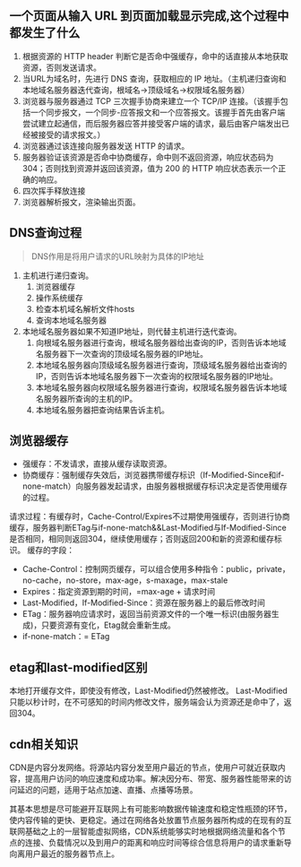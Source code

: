 
## 一个页面从输入 URL 到页面加载显示完成,这个过程中都发生了什么
1. 根据资源的 HTTP header 判断它是否命中强缓存，命中的话直接从本地获取资源，否则发送请求。
1. 当URL为域名时，先进行 DNS 查询，获取相应的 IP 地址。（主机递归查询和本地域名服务器迭代查询，根域名->顶级域名->权限域名服务器）
1. 浏览器与服务器通过 TCP 三次握手协商来建立一个 TCP/IP 连接。（该握手包括一个同步报文，一个同步-应答报文和一个应答报文。该握手首先由客户端尝试建立起通信，而后服务器应答并接受客户端的请求，最后由客户端发出已经被接受的请求报文。）
1. 浏览器通过该连接向服务器发送 HTTP 的请求。
1. 服务器验证该资源是否命中协商缓存，命中则不返回资源，响应状态码为304；否则找到资源并返回该资源，值为 200 的 HTTP 响应状态表示一个正确的响应。
1. 四次挥手释放连接
1. 浏览器解析报文，渲染输出页面。

## DNS查询过程
> DNS作用是将用户请求的URL映射为具体的IP地址
1. 主机进行递归查询。
    1. 浏览器缓存
    2. 操作系统缓存
    3. 检查本机域名解析文件hosts
    4. 查询本地域名服务器
2. 本地域名服务器如果不知道IP地址，则代替主机进行迭代查询。
    1. 向根域名服务器进行查询，根域名服务器给出查询的IP，否则告诉本地域名服务器下一次查询的顶级域名服务器的IP地址。
    1. 本地域名服务器向顶级域名服务器进行查询，顶级域名服务器给出查询的IP，否则告诉本地域名服务器下一次查询的权限域名服务器的IP地址。
    1. 本地域名服务器向权限域名服务器进行查询，权限域名服务器告诉本地域名服务器所查询的主机的IP。
    1. 本地域名服务器把查询结果告诉主机。

## 浏览器缓存
 - 强缓存：不发请求，直接从缓存读取资源。
 - 协商缓存：强制缓存失效后，浏览器携带缓存标识（If-Modified-Since和if-none-match）向服务器发起请求，由服务器根据缓存标识决定是否使用缓存的过程。

请求过程：有缓存时，Cache-Control/Expires不过期使用强缓存，否则进行协商缓存，服务器判断ETag与if-none-match&&Last-Modified与If-Modified-Since是否相同，相同则返回304，继续使用缓存；否则返回200和新的资源和缓存标识。
缓存的字段：
 - Cache-Control：控制网页缓存，可以组合使用多种指令：public，private，no-cache，no-store，max-age，s-maxage，max-stale
 - Expires：指定资源到期的时间，=max-age + 请求时间
 - Last-Modified，If-Modified-Since：资源在服务器上的最后修改时间
 - ETag：服务器响应请求时，返回当前资源文件的一个唯一标识(由服务器生成)，只要资源有变化，Etag就会重新生成。
 - if-none-match：= ETag

## etag和last-modified区别
本地打开缓存文件，即使没有修改，Last-Modified仍然被修改。
Last-Modified 只能以秒计时，在不可感知的时间内修改文件，服务端会认为资源还是命中了，返回304。

## cdn相关知识
CDN是内容分发网络。将源站内容分发至用户最近的节点，使用户可就近获取内容，提高用户访问的响应速度和成功率。解决因分布、带宽、服务器性能带来的访问延迟的问题，适用于站点加速、直播、点播等场景。

其基本思想是尽可能避开互联网上有可能影响数据传输速度和稳定性瓶颈的环节，使内容传输的更快、更稳定。通过在网络各处放置节点服务器所构成的在现有的互联网基础之上的一层智能虚拟网络，CDN系统能够实时地根据网络流量和各个节点的连接、负载情况以及到用户的距离和响应时间等综合信息将用户的请求重新导向离用户最近的服务器节点上。
